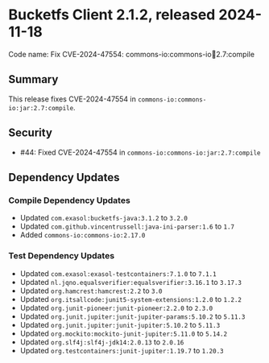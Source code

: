 # Bucketfs Client 2.1.2, released 2024-11-18

Code name: Fix CVE-2024-47554: commons-io:commons-io:jar:2.7:compile

## Summary

This release fixes CVE-2024-47554 in `commons-io:commons-io:jar:2.7:compile`.

## Security

* #44: Fixed CVE-2024-47554 in `commons-io:commons-io:jar:2.7:compile`

## Dependency Updates

### Compile Dependency Updates

* Updated `com.exasol:bucketfs-java:3.1.2` to `3.2.0`
* Updated `com.github.vincentrussell:java-ini-parser:1.6` to `1.7`
* Added `commons-io:commons-io:2.17.0`

### Test Dependency Updates

* Updated `com.exasol:exasol-testcontainers:7.1.0` to `7.1.1`
* Updated `nl.jqno.equalsverifier:equalsverifier:3.16.1` to `3.17.3`
* Updated `org.hamcrest:hamcrest:2.2` to `3.0`
* Updated `org.itsallcode:junit5-system-extensions:1.2.0` to `1.2.2`
* Updated `org.junit-pioneer:junit-pioneer:2.2.0` to `2.3.0`
* Updated `org.junit.jupiter:junit-jupiter-params:5.10.2` to `5.11.3`
* Updated `org.junit.jupiter:junit-jupiter:5.10.2` to `5.11.3`
* Updated `org.mockito:mockito-junit-jupiter:5.11.0` to `5.14.2`
* Updated `org.slf4j:slf4j-jdk14:2.0.13` to `2.0.16`
* Updated `org.testcontainers:junit-jupiter:1.19.7` to `1.20.3`
